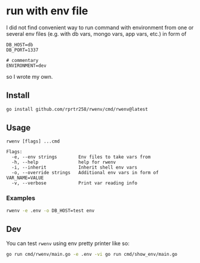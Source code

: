 # run with env file

I did not find convenient way to run command with environment from one or several env files (e.g. with db vars, mongo vars, app vars, etc.) in form of
```env
DB_HOST=db
DB_PORT=1337

# commentary
ENVIRONMENT=dev
```
so I wrote my own.

## Install
```bash
go install github.com/rprtr258/rwenv/cmd/rwenv@latest
```

## Usage
```
rwenv [flags] ...cmd

Flags:
  -e, --env strings        Env files to take vars from
  -h, --help               help for rwenv
  -i, --inherit            Inherit shell env vars
  -o, --override strings   Additional env vars in form of VAR_NAME=VALUE
  -v, --verbose            Print var reading info
```

### Examples
```bash
rwenv -e .env -o DB_HOST=test env
```

## Dev
You can test `rwenv` using env pretty printer like so:
```bash
go run cmd/rwenv/main.go -e .env -vi go run cmd/show_env/main.go
```
